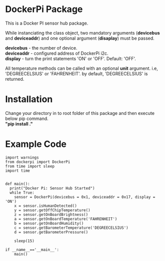 # DockerPi Package

This is a Docker PI sensor hub package.<br>


While instanciating the class object, two mandatory arguments (**devicebus** and **deviceaddr**) and one optional argument (**disaplay**) must be passed.<br>

**devicebus** - the number of device.<br>
**deviceaddr** - configured address of DockerPi i2c.<br>
**display** - turn the print statements 'ON' or 'OFF'. Default: 'OFF'.<br>


All temperature methods can be called with an optional **unit** argument. i.e, 'DEGREECELSIUS' or 'FAHRENHEIT'. by default, 'DEGREECELSIUS' is returned.<br>

# Installation

Change your directory in to root folder of this package and then execute below pip command.<br>
**"pip install ."**<br>

# Example Code

~~~
import warnings
from dockerpi import DockerPi
from time import sleep
import time


def main():
  print("Docker Pi: Sensor Hub Started")
  while True:
    sensor = DockerPi(devicebus = 0x1, deviceaddr = 0x17, display = 'ON')
    x = sensor.isHumanDetected()
    y = sensor.getOffChipTemperature()
    z = sensor.getOnBoardBrightness()
    a = sensor.getOnBoardTemperature('FAHRENHEIT')
    b = sensor.getOnBoardHumidity()
    c = sensor.getBarometerTemperature('DEGREECELSIUS')
    d = sensor.getBarometerPressure()

    sleep(15)

if __name__=='__main__':
    main()
~~~
